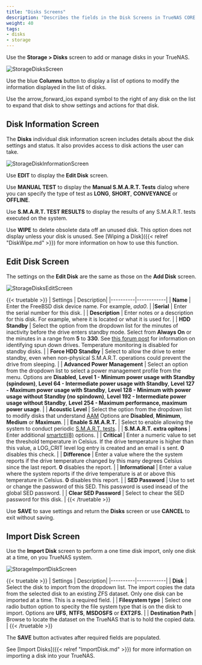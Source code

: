```yaml
---
title: "Disks Screens"
description: "Describes the fields in the Disk Screens in TrueNAS CORE."
weight: 40
tags:
- disks
- storage
---
```


Use the **Storage > Disks** screen to add or manage disks in your TrueNAS.

![StorageDisksScreen](/images/CORE/Storage/StorageDisksScreen.png "Storage Disks Screen") 

Use the blue **Columns** button to display a list of options to modify the information displayed in the list of disks. 

Use the <span class="material-icons">arrow_forward_ios</span> expand symbol to the right of any disk on the list to expand that disk to show settings and actions for that disk.

## Disk Information Screen
The **Disks** individual disk information screen includes details about the disk settings and status. It also provides access to disk actions the user can take.

![StorageDiskInformationScreen](/images/CORE/Storage/StorageDiskInformationScreen.png "Storage Disk Information Screen")  

Use **EDIT** to display the **Edit Disk** screen.

Use **MANUAL TEST** to display the **Manual S.M.A.R.T. Tests** dialog where you can specify the type of test as **LONG**, **SHORT**, **CONVEYANCE** or **OFFLINE**.

Use **S.M.A.R.T. TEST RESULTS** to display the results of any S.M.A.R.T. tests executed on the system.

Use **WIPE** to delete obsolete data off an unused disk. This option does not display unless your disk is unused. See [Wiping a Disk]({{< relref "DiskWipe.md" >}}) for more information on how to use this function. 

## Edit Disk Screen
The settings on the **Edit Disk** are the same as those on the **Add Disk** screen.

![StorageDisksEditScreen](/images/CORE/Storage/StorageDisksEditScreen.png "Storage Disks Edit Screen")

{{< truetable >}}
| Settings | Description|
|----------|------------|
| **Name** | Enter the FreeBSD disk device name. For example, *ada0*. |
|**Serial** | Enter the serial number for this disk. |
| **Description** | Enter notes or a description for this disk. For example, where it is located or what it is used for. |
| **HDD Standby** | Select the option from the dropdown list for the minutes of inactivity before the drive enters standby mode. Select from **Always On** or the minutes in a range from **5** to **330**. See [this forum post](https://forums.freenas.org/index.php?threads/how-to-find-out-if-a-drive-is-spinning-down-properly.2068/) for information on identifying spun down drives. Temperature monitoring is disabled  for standby disks. |
| **Force HDD Standby** | Select to allow the drive to enter standby, even when non-physical S.M.A.R.T. operations could prevent the drive from sleeping. |
| **Advanced Power Management** | Select an option from the dropdown list to select a power management profile from the menu. Options are **Disabled**, **Level 1 - Minimum power usage with Standby (spindown)**, **Level 64 - Intermediate power usage with Standby**, **Level 127 - Maximum power usage with Standby**, **Level 128 - Minimum with power usage without Standby (no spindown)**, **Level 192 - Intermediate power usage without Standby**, **Level 254 - Maximum performance, maximum power usage**. |
| **Acoustic Level** | Select the option from the dropdown list to modify disks that understand [AAM](https://en.wikipedia.org/wiki/Automatic_acoustic_management) Options are **Disabled**, **Minimum**, **Medium** or **Maximum**. |
| **Enable S.M.A.R.T.** | Select to enable allowing the system to conduct periodic [S.M.A.R.T. tests](https://www.truenas.com/docs/core/coretutorials/tasks/runningsmarttests/). |
| **S.M.A.R.T. extra opitons** | Enter additional [smartctl(8)](https://www.unix.com/man-page/suse/8/smartctl/) options. |
| **Critical** | Enter a numeric value to set the threshold temperature in Celsius. If the drive temperature is higher than this value, a LOG_CRIT level log entry is created and an email i s sent. **0** disables this check. |
| **Difference** | Enter a value where the the system reports if the drive temperature changed by this many degrees Celsius since the last report. **0** disables the report. |
| **Informational** | Enter a value where the system reports if the drive temperature is at or above this temperature in Celsius. **0** disables this report. |
| **SED Password** | Use to set or change the password of this SED. This password is used insead of the global SED password. |
| **Clear SED Password** | Select to chear the SED password for this disk. |
{{< /truetable >}}

Use **SAVE** to save settings and return the **Disks** screen or use **CANCEL** to exit without saving.

## Import Disk Screen

Use the **Import Disk** screen to perform a one time disk import, only one disk at a time, on you TrueNAS system.

![StorageImportDiskScreen](/images/CORE/Storage/StorageImportDiskScreen.png "Storage Import Disk Screen") 

{{< truetable >}}
| Settings | Description|
|----------|------------|
| **Disk** | Select the disk to import from the dropdown list. The import copies the data from the selected disk to an existing ZFS dataset. Only one disk can be imported at a time. This is a required field. |
| **Filesystem type** | Select one radio button option to specity the file system type that is on the disk to import. Options are **UFS**, **NTFS**, **MSDOSFS** or **EXT2FS**. |
| **Destination Path** | Browse to locate the dataset on the TrueNAS that is to hold the copied data. |
{{< /truetable >}}

The **SAVE** button activates after required fields are populated.

See [Import Disks]({{< relref "ImportDisk.md" >}}) for more information on importing a disk into your TrueNAS.

